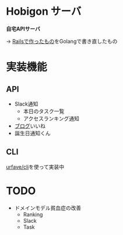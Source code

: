 
# Hobigon サーバ

**自宅APIサーバ**

-> [Railsで作ったもの](https://github.com/yyh-gl/hobigon-rails-api-server)をGolangで書き直したもの


# 実装機能

## API

- Slack通知
  - 本日のタスク一覧
  - アクセスランキング通知
- [ブログ](https://yyh-gl.github.io/tech-blog/)いいね
- 誕生日通知くん

## CLI

[urfave/cli](https://github.com/urfave/cli)を使って実装中


# TODO
- ドメインモデル貧血症の改善
  - Ranking
  - Slack
  - Task

